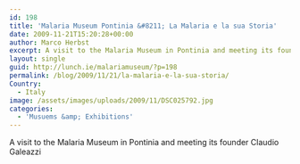 ```yaml
---
id: 198
title: 'Malaria Museum Pontinia &#8211; La Malaria e la sua Storia'
date: 2009-11-21T15:20:28+00:00
author: Marco Herbst
excerpt: A visit to the Malaria Museum in Pontinia and meeting its founder Claudio Galeazzi
layout: single
guid: http://lunch.ie/malariamuseum/?p=198
permalink: /blog/2009/11/21/la-malaria-e-la-sua-storia/
Country:
  - Italy
image: /assets/images/uploads/2009/11/DSC025792.jpg
categories:
  - 'Musuems &amp; Exhibitions'
---
```

A visit to the Malaria Museum in Pontinia and meeting its founder Claudio Galeazzi